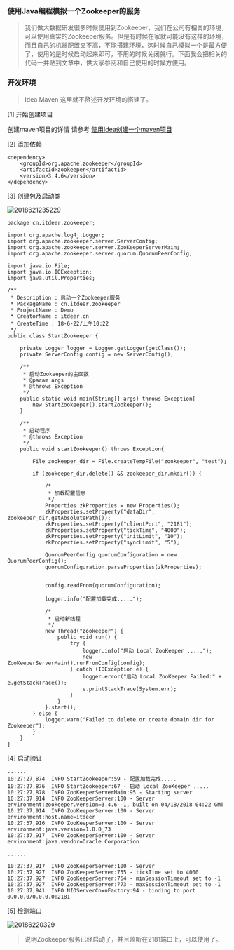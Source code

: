 
### 使用Java编程模拟一个Zookeeper的服务

> 我们做大数据研发很多时候使用到Zookeeper，我们在公司有相关的环境，可以使用真实的Zookeeper服务。但是有时候在家就可能没有这样的环境，而且自己的机器配置又不高，不能搭建环境，这时候自己模拟一个是最方便了，使用的是时候启动起来即可，不用的时候关闭就行。下面我会把相关的代码一并贴到文章中，供大家参阅和自己使用的时候方便用。


### 开发环境

> Idea Maven 这里就不赘述开发环境的搭建了。

[1] 开始创建项目

创建maven项目的详情 请参考 [ 使用Idea创建一个maven项目](https://github.com/ItdeerLab/itdeerlab-notes/blob/notes/Tools/UserGuide/%E4%BD%BF%E7%94%A8Idea%E5%88%9B%E5%BB%BA%E4%B8%80%E4%B8%AAMaven%E9%A1%B9%E7%9B%AE.md)

[2] 添加依赖

```
<dependency>
    <groupId>org.apache.zookeeper</groupId>
    <artifactId>zookeeper</artifactId>
    <version>3.4.6</version>
</dependency>
```

[3] 创建包及启动类

![2018621235229](http://note.itdeer.cn/2018621235229.png)

```
package cn.itdeer.zookeeper;

import org.apache.log4j.Logger;
import org.apache.zookeeper.server.ServerConfig;
import org.apache.zookeeper.server.ZooKeeperServerMain;
import org.apache.zookeeper.server.quorum.QuorumPeerConfig;

import java.io.File;
import java.io.IOException;
import java.util.Properties;

/**
 * Description : 启动一个Zookeeper服务
 * PackageName : cn.itdeer.zookeeper
 * ProjectName : Demo
 * CreatorName : itdeer.cn
 * CreateTime : 18-6-22/上午10:22
 */
public class StartZookeeper {

    private Logger logger = Logger.getLogger(getClass());
    private ServerConfig config = new ServerConfig();

    /**
     * 启动Zookeeper的主函数
     * @param args
     * @throws Exception
     */
    public static void main(String[] args) throws Exception{
        new StartZookeeper().startZookeeper();
    }

    /**
     * 启动程序
     * @throws Exception
     */
    public void startZookeeper() throws Exception{

        File zookeeper_dir = File.createTempFile("zookeeper", "test");

        if (zookeeper_dir.delete() && zookeeper_dir.mkdir()) {

            /*
             * 加载配置信息
             */
            Properties zkProperties = new Properties();
            zkProperties.setProperty("dataDir", zookeeper_dir.getAbsolutePath());
            zkProperties.setProperty("clientPort", "2181");
            zkProperties.setProperty("tickTime", "4000");
            zkProperties.setProperty("initLimit", "10");
            zkProperties.setProperty("syncLimit", "5");

            QuorumPeerConfig quorumConfiguration = new QuorumPeerConfig();
            quorumConfiguration.parseProperties(zkProperties);


            config.readFrom(quorumConfiguration);

            logger.info("配置加载完成.....");

            /*
             * 启动新线程
             */
            new Thread("zookeeper") {
                public void run() {
                    try {
                        logger.info("启动 Local ZooKeeper .....");
                        new ZooKeeperServerMain().runFromConfig(config);
                    } catch (IOException e) {
                        logger.error("启动 Local ZooKeeper Failed:" + e.getStackTrace());
                        e.printStackTrace(System.err);
                    }
                }
            }.start();
        } else {
            logger.warn("Failed to delete or create domain dir for Zookeeper");
        }
    }
}

```

[4] 启动验证

```
......
10:27:27,874  INFO StartZookeeper:59 - 配置加载完成.....
10:27:27,876  INFO StartZookeeper:67 - 启动 Local ZooKeeper .....
10:27:27,878  INFO ZooKeeperServerMain:95 - Starting server
10:27:37,914  INFO ZooKeeperServer:100 - Server environment:zookeeper.version=3.4.6--1, built on 04/18/2018 04:22 GMT
10:27:37,914  INFO ZooKeeperServer:100 - Server environment:host.name=itdeer
10:27:37,916  INFO ZooKeeperServer:100 - Server environment:java.version=1.8.0_73
10:27:37,917  INFO ZooKeeperServer:100 - Server environment:java.vendor=Oracle Corporation

......

10:27:37,917  INFO ZooKeeperServer:100 - Server 
10:27:37,927  INFO ZooKeeperServer:755 - tickTime set to 4000
10:27:37,927  INFO ZooKeeperServer:764 - minSessionTimeout set to -1
10:27:37,927  INFO ZooKeeperServer:773 - maxSessionTimeout set to -1
10:27:37,941  INFO NIOServerCnxnFactory:94 - binding to port 0.0.0.0/0.0.0.0:2181
```

[5] 检测端口

![20186220329](http://note.itdeer.cn/20186220329.png)

> 说明Zookeeper服务已经启动了，并且监听在2181端口上，可以使用了。